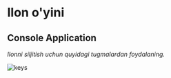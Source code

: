 # Ilon o'yini
## Console Application

_Ilonni siljitish uchun quyidagi tugmalardan foydalaning._

![keys](https://github.com/username-forGithub/react-capstone/assets/104260002/617769ab-c7e3-4f0d-905a-df67d32d16c4)
